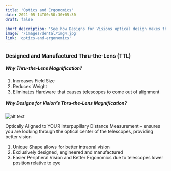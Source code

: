 ```yaml
---
title: 'Optics and Ergonomics'
date: 2021-05-14T00:50:30+05:30
draft: false

short_description: 'See how Designs for Visions optical design makes the Visible Difference® and how our individually custom crafted product provides true ergonomics.'
image: '/images/dental/img4.jpg'
link: 'optics-and-ergonomics'
---
```


### Designed and Manufactured Thru-the-Lens (TTL)

##### Why Thru-the-Lens Magnification?

1. Increases Field Size
2. Reduces Weight
3. Eliminates Hardware that causes telescopes to come out of alignment

##### Why Designs for Vision’s Thru-the-Lens Magnification?

![alt text](https://www.designsforvision.com/DVIimg/Sliders/VisDif6BB.png 'Logo Title Text 1')

Optically Aligned to YOUR Interpupillary Distance Measurement –
ensures you are looking through the optical center of the telescopes,
providing better vision

1. Unique Shape allows for better intraoral vision
2. Exclusively designed, engineered and manufactured
3. Easier Peripheral Vision and Better Ergonomics due to telescopes lower position relative to eye

